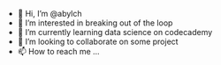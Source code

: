 - 👋 Hi, I’m @abylch
- 👀 I’m interested in breaking out of the loop
- 🌱 I’m currently learning data science on codecademy
- 💞️ I’m looking to collaborate on some project
- 📫 How to reach me ...

<!---
abylch/abylch is a ✨ special ✨ repository because its `README.md` (this file) appears on your GitHub profile.
You can click the Preview link to take a look at your changes.
--->
